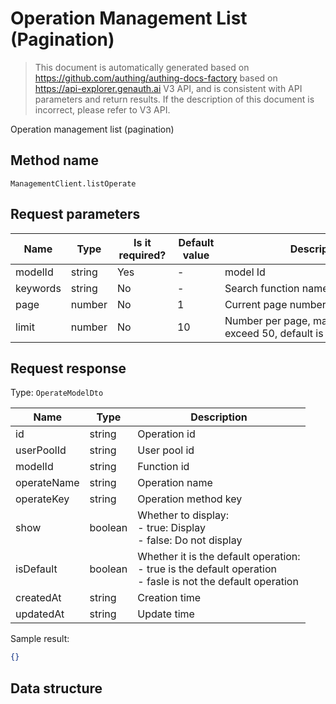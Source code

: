 # Operation Management List (Pagination)

<!--
Warning ⚠️:
Do not modify this document directly,
https://github.com/Authing/authing-docs-factory
Use this project to generate
-->

<LastUpdated />

> This document is automatically generated based on https://github.com/authing/authing-docs-factory based on https://api-explorer.genauth.ai V3 API, and is consistent with API parameters and return results. If the description of this document is incorrect, please refer to V3 API.

Operation management list (pagination)

## Method name

`ManagementClient.listOperate`

## Request parameters

| Name     | Type   | <div style="width:80px">Is it required?</div> | <div style="width:60px">Default value</div> | <div style="width:300px">Description</div>               | <div style="width:200px">Sample value</div> |
| -------- | ------ | --------------------------------------------- | ------------------------------------------- | -------------------------------------------------------- | ------------------------------------------- |
| modelId  | string | Yes                                           | -                                           | model Id                                                 |                                             |
| keywords | string | No                                            | -                                           | Search function name                                     |                                             |
| page     | number | No                                            | 1                                           | Current page number, starting from 1                     | `1`                                         |
| limit    | number | No                                            | 10                                          | Number per page, maximum cannot exceed 50, default is 10 | `10`                                        |

## Request response

Type: `OperateModelDto`

| Name        | Type    | Description                                                                                                           |
| ----------- | ------- | --------------------------------------------------------------------------------------------------------------------- |
| id          | string  | Operation id                                                                                                          |
| userPoolId  | string  | User pool id                                                                                                          |
| modelId     | string  | Function id                                                                                                           |
| operateName | string  | Operation name                                                                                                        |
| operateKey  | string  | Operation method key                                                                                                  |
| show        | boolean | Whether to display:<br> - true: Display<br> - false: Do not display<br>                                               |
| isDefault   | boolean | Whether it is the default operation:<br> - true is the default operation<br> - fasle is not the default operation<br> |
| createdAt   | string  | Creation time                                                                                                         |
| updatedAt   | string  | Update time                                                                                                           |

Sample result:

```json
{}
```

## Data structure
